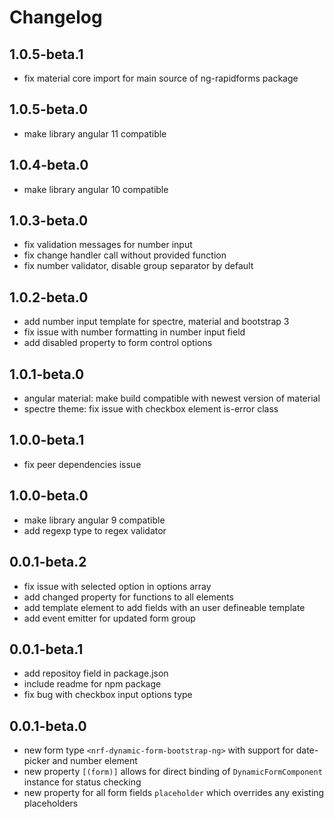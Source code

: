# Changelog

## 1.0.5-beta.1

- fix material core import for main source of ng-rapidforms package

## 1.0.5-beta.0

- make library angular 11 compatible

## 1.0.4-beta.0

- make library angular 10 compatible

## 1.0.3-beta.0

- fix validation messages for number input
- fix change handler call without provided function
- fix number validator, disable group separator by default

## 1.0.2-beta.0

- add number input template for spectre, material and bootstrap 3
- fix issue with number formatting in number input field
- add disabled property to form control options

## 1.0.1-beta.0

- angular material: make build compatible with newest version of material
- spectre theme: fix issue with checkbox element is-error class

## 1.0.0-beta.1

- fix peer dependencies issue

## 1.0.0-beta.0

- make library angular 9 compatible
- add regexp type to regex validator

## 0.0.1-beta.2

- fix issue with selected option in options array
- add changed property for functions to all elements
- add template element to add fields with an user defineable template
- add event emitter for updated form group

## 0.0.1-beta.1

- add repositoy field in package.json
- include readme for npm package
- fix bug with checkbox input options type

## 0.0.1-beta.0

- new form type `<nrf-dynamic-form-bootstrap-ng>` with support for date-picker and number element
- new property `[(form)]` allows for direct binding of `DynamicFormComponent` instance for status checking
- new property for all form fields `placeholder` which overrides any existing placeholders
